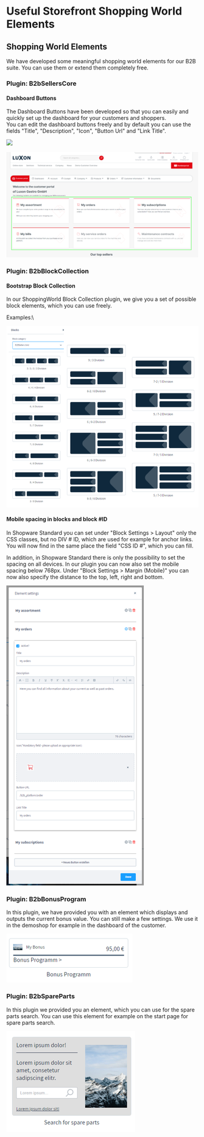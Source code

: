 # Useful Storefront Shopping World Elements

## Shopping World Elements

We have developed some meaningful shopping world elements for our B2B suite. You can use them or extend them completely free.

### Plugin: B2bSellersCore

#### Dashboard Buttons

The Dashboard Buttons have been developed so that you can easily and quickly set up the dashboard for your customers and shoppers.\
You can edit the dashboard buttons freely and by default you can use the fields "Title", "Description", "Icon", "Button Url" and "Link Title".

![](<../../.gitbook/assets/01 Dashboard Buttons\_1.png>)

![](<../../.gitbook/assets/02 Dashboard Buttons (1).png>)

### Plugin: B2bBlockCollection

#### Bootstrap Block Collection

In our ShoppingWorld Block Collection plugin, we give you a set of possible block elements, which you can use freely.

Examples:\


![](<../../.gitbook/assets/03 B2BBlockCollection.png>)

#### Mobile spacing in blocks and block #ID

In Shopware Standard you can set under "Block Settings > Layout" only the CSS classes, but no DIV # ID, which are used for example for anchor links.\
You will now find in the same place the field "CSS ID #", which you can fill.

In addition, in Shopware Standard there is only the possibility to set the spacing on all devices. In our plugin you can now also set the mobile spacing below 768px. Under "Block Settings > Margin (Mobile)" you can now also specify the distance to the top, left, right and bottom.

![](<../../.gitbook/assets/04 Mobile spacing.png>)

### Plugin: B2bBonusProgram

In this plugin, we have provided you with an element which displays and outputs the current bonus value. You can still make a few settings. We use it in the demoshop for example in the dashboard of the customer.

![](<../../.gitbook/assets/05 B2bBonusProgram.png>)

### Plugin: B2bSpareParts

In this plugin we provided you an element, which you can use for the spare parts search. You can use this element for example on the start page for spare parts search.

![](<../../.gitbook/assets/06 B2bSpareParts.png>)
